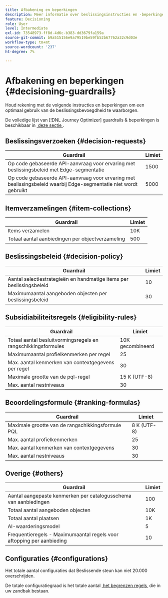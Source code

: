 ```yaml
---
title: Afbakening en beperkingen
description: Meer informatie over beslissingsinstructies en -beperkingen.
feature: Decisioning
role: User
level: Intermediate
exl-id: 73548973-ff8d-4d6c-b383-dd3679fa159a
source-git-commit: b9a515156e9a79519be59fb52b67762a32c9d03e
workflow-type: tm+mt
source-wordcount: '237'
ht-degree: 7%

---
```


# Afbakening en beperkingen {#decisioning-guardrails}

Houd rekening met de volgende instructies en beperkingen om een optimaal gebruik van de beslissingsbevoegdheid te waarborgen.

De volledige lijst van [!DNL Journey Optimizer] guardrails &amp; beperkingen is beschikbaar in [&#x200B; deze sectie &#x200B;](../start/guardrails.md).

## Beslissingsverzoeken {#decision-requests}

| Guardrail | Limiet |
| ------- | ------- |
| Op code gebaseerde API-aanvraag voor ervaring met beslissingsbeleid met Edge-segmentatie | 1500 |
| Op code gebaseerde API-aanvraag voor ervaring met beslissingsbeleid waarbij Edge-segmentatie niet wordt gebruikt | 5000 |

## Itemverzamelingen {#item-collections}

| Guardrail | Limiet |
| ------- | ------- |
| Items verzamelen | 10K |
| Totaal aantal aanbiedingen per objectverzameling | 500 |

## Beslissingsbeleid {#decision-policy}

| Guardrail | Limiet |
| ------- | ------- |
| Aantal selectiestrategieën en handmatige items per beslissingsbeleid | 10 |
| Maximumaantal aangeboden objecten per beslissingsbeleid | 30 |

## Subsidiabiliteitsregels {#eligibility-rules}

| Guardrail | Limiet |
| ------- | ------- |
| Totaal aantal besluitvormingsregels en rangschikkingsformules | 10K gecombineerd |
| Maximumaantal profielkenmerken per regel | 25 |
| Max. aantal kenmerken van contextgegevens per regel | 30 |
| Maximale grootte van de pql-regel | 15 K (UTF-8) |
| Max. aantal nestniveaus | 30 |

## Beoordelingsformule {#ranking-formulas}

| Guardrail | Limiet |
| ------- | ------- |
| Maximale grootte van de rangschikkingsformule PQL | 8 K (UTF-8) |
| Max. aantal profielkenmerken | 25 |
| Max. aantal kenmerken van contextgegevens | 30 |
| Max. aantal nestniveaus | 30 |

## Overige {#others}

| Guardrail | Limiet |
| ------- | ------- |
| Aantal aangepaste kenmerken per catalogusschema van aanbiedingen | 100 |
| Totaal aantal aangeboden objecten | 10K |
| Totaal aantal plaatsen | 1K |
| AI-waarderingsmodel | 5 |
| Frequentieregels - Maximumaantal regels voor aftopping per aanbieding | 10 |

## Configuraties {#configurations}

Het totale aantal configuraties dat Beslissende steun kan niet 20.000 overschrijden.

De totale configuratiegraad is het totale aantal [&#x200B; het begrenzen regels &#x200B;](items.md#capping) die in uw zandbak bestaan.
